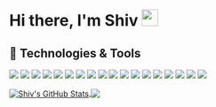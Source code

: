 # Hi there, I'm Shiv <img src="https://raw.githubusercontent.com/MartinHeinz/MartinHeinz/master/wave.gif" width="30px">

## 🔧 Technologies & Tools
<p float="left">
  <img src="https://img.shields.io/badge/python-%233776AB.svg?&style=for-the-badge&logo=python&logoColor=white"/>
  <img src="https://img.shields.io/badge/javascript-%23F7DF1E.svg?&style=for-the-badge&logo=javascript&logoColor=black"/>
  <img src="https://img.shields.io/badge/java-%23ED8B00.svg?&style=for-the-badge&logo=java&logoColor=white"/>
  <img src="https://img.shields.io/badge/r-%23276DC3.svg?&style=for-the-badge&logo=r&logoColor=white"/>
  <img src="https://img.shields.io/badge/node.js%20-%2343853D.svg?&style=for-the-badge&logo=node.js&logoColor=white"/>
  <img src="https://img.shields.io/badge/MongoDB-%234ea94b.svg?&style=for-the-badge&logo=mongodb&logoColor=white"/>
  <img src="https://img.shields.io/badge/postgres-%23316192.svg?&style=for-the-badge&logo=postgresql&logoColor=white"/>
  <img src="https://img.shields.io/badge/sqlite-%2307405e.svg?&style=for-the-badge&logo=sqlite&logoColor=white"/>
  <img src="https://img.shields.io/badge/express.js%20-%23404d59.svg?&style=for-the-badge"/>
  <img src="https://img.shields.io/badge/html5%20-%23E34F26.svg?&style=for-the-badge&logo=html5&logoColor=white"/>
  <img src="https://img.shields.io/badge/css3%20-%231572B6.svg?&style=for-the-badge&logo=css3&logoColor=white"/>
  <img src="https://img.shields.io/badge/react%20-%2320232a.svg?&style=for-the-badge&logo=react&logoColor=%2361DAFB"/>
  <img src="https://img.shields.io/badge/material%20ui%20-%230081CB.svg?&style=for-the-badge&logo=material-ui&logoColor=white"/>
  <img src="https://img.shields.io/badge/django%20-%23092E20.svg?&style=for-the-badge&logo=django&logoColor=white"/>
  <img src="https://img.shields.io/badge/flask%20-%23000.svg?&style=for-the-badge&logo=flask&logoColor=white"/>
  <img src="https://img.shields.io/badge/Google%20Cloud-%234285F4?logo=google-cloud&logoColor=white&style=for-the-badge"/>
  <img src="https://img.shields.io/badge/windows-0078D6?logo=windows&logoColor=white&style=for-the-badge"/>
  <img src="https://img.shields.io/badge/ubuntu-E95420?logo=ubuntu&logoColor=white&style=for-the-badge"/>
</p>
<a href="https://github.com/shivppatel/shivppatel">
  <img align="center" src="https://github-readme-stats.vercel.app/api?username=ShivPPatel&show_icons=true&line_height=27&count_private=true&title_color=ffffff&text_color=c9cacc&icon_color=2bbc8a&bg_color=1d1f21" alt="Shiv's GitHub Stats" />
</a>
<a href="https://github.com/shivppatel/shivppatel">
  <img align="center" src="https://github-readme-stats.vercel.app/api/top-langs/?username=shivppatel&hide=total_stars,html&title_color=ffffff&text_color=c9cacc&icon_color=2bbc8a&bg_color=1d1f21" />
</a>
